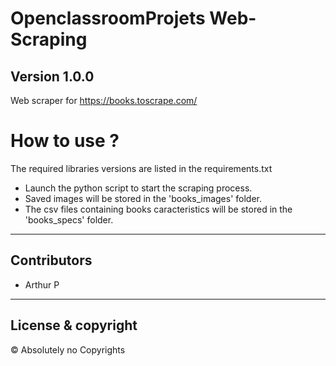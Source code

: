 # OpenclassroomProjets Web-Scraping
Version 1.0.0
---
Web scraper for https://books.toscrape.com/

# How to use ?
The required libraries versions are listed in the requirements.txt
* Launch the python script to start the scraping process.
* Saved images will be stored in the 'books_images' folder.
* The csv files containing books caracteristics will be stored in the 'books_specs' folder.
---
## Contributors
* Arthur P
---
## License & copyright
© Absolutely no Copyrights 
